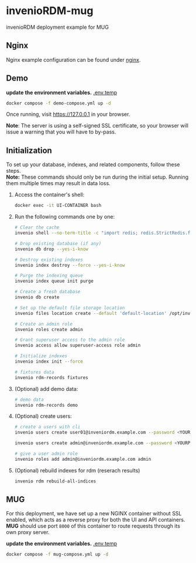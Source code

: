 # invenioRDM-mug

invenioRDM deployment example for MUG

## Nginx

Nginx example configuration can be found under [nginx](nginx).

## Demo

**update the environment variables.** [.env.temp](.env.temp)

```bash
docker compose -f demo-compose.yml up -d
```

Once running, visit https://127.0.0.1 in your browser.

**Note**: The server is using a self-signed SSL certificate, so your browser
will issue a warning that you will have to by-pass.

## Initialization

To set up your database, indexes, and related components, follow these steps.  
**Note:** These commands should only be run during the initial setup. Running them multiple times may result in data loss.

1. Access the container's shell:
   ```bash
   docker exec -it UI-CONTAINER bash
   ```
2. Run the following commands one by one:

    ```bash
    # Clear the cache
    invenio shell --no-term-title -c "import redis; redis.StrictRedis.from_url(app.config['CACHE_REDIS_URL']).flushall(); print('Cache cleared')"

    # Drop existing database (if any)
    invenio db drop --yes-i-know

    # Destroy existing indexes
    invenio index destroy --force --yes-i-know

    # Purge the indexing queue
    invenio index queue init purge

    # Create a fresh database
    invenio db create

    # Set up the default file storage location
    invenio files location create --default 'default-location' /opt/invenio/var/instance/data

    # Create an admin role
    invenio roles create admin

    # Grant superuser access to the admin role
    invenio access allow superuser-access role admin

    # Initialize indexes
    invenio index init --force
   
    # fixtures data
    invenio rdm-records fixtures
    ```

3. (Optional) add demo data:

    ```bash
    # demo data
    invenio rdm-records demo
    ```
4. (Optional) create users:

    ```bash
    # create a users with cli
    invenio users create user01@inveniordm.example.com --password <YOURPASSWORD> --active --confirm
    
    invenio users create admin@inveniordm.example.com --password <YOURPASSWORD> --active --confirm

    # give a user admin role
    invenio roles add admin@inveniordm.example.com admin
    ```
5. (Optional) rebuild indexes for rdm (reserach results)
   ```bash
   invenio rdm rebuild-all-indices
   ```

## MUG

For this deployment, we have set up a new NGINX container without SSL enabled, which acts as a reverse proxy for both the UI and API containers. **MUG** should use port `8000` of this container to route requests through its own proxy server.

**update the environment variables.** [.env.temp](.env.temp)

```bash
docker compose -f mug-compose.yml up -d
```

